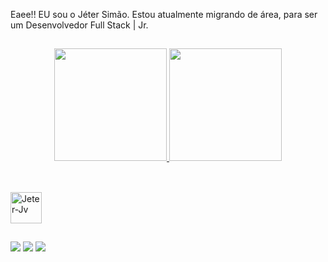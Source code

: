 Eaee!! 
EU sou o Jéter Simão. Estou atualmente migrando de área, para ser um Desenvolvedor Full Stack | Jr.
##

<div align="center">
  <a href="https://github.com/Jeret-S">
  <img height="180em" src="https://github-readme-stats.vercel.app/api?username=Jeter-S&show_icons=true&theme=dracula&include_all_commits=true&count_private=true"/>
  <img height="180em" src="https://github-readme-stats.vercel.app/api/top-langs/?username=Jeter-S&layout=compact&langs_count=7&theme=dracula"/>
</div>
  
  ##
  
  <div style="display: inline_block"><br>
  <img alling="Center" alt="Jeter-Jv" height="50" width="50"src="https://cdn.jsdelivr.net/gh/devicons/devicon/icons/java/java-original-wordmark.svg" />
</div>
  
  ##
  
  <div> 
 
  <a href="https://www.instagram.com/jeter_sparrow/" target="_blank"><img src="https://img.shields.io/badge/-Instagram-%23E4405F?style=for-the-badge&logo=instagram&logoColor=white" target="_blank"></a>
  <a href = "mailto:jeterssimao@gmail.com"><img src="https://img.shields.io/badge/-Gmail-%23333?style=for-the-badge&logo=gmail&logoColor=white" target="_blank"></a>
  <a href="https://www.linkedin.com/in/j%C3%A9ter-sim%C3%A3o-558095197/" target="_blank"><img src="https://img.shields.io/badge/-LinkedIn-%230077B5?style=for-the-badge&logo=linkedin&logoColor=white" target="_blank"></a> 

